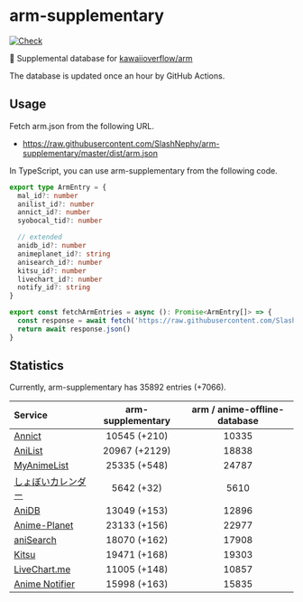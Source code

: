 # arm-supplementary

[![Check](https://github.com/SlashNephy/arm-supplementary/actions/workflows/check-node.yml/badge.svg)](https://github.com/SlashNephy/arm-supplementary/actions/workflows/check-node.yml)

💊 Supplemental database for [kawaiioverflow/arm](https://github.com/kawaiioverflow/arm)

The database is updated once an hour by GitHub Actions.

## Usage

Fetch arm.json from the following URL.

- https://raw.githubusercontent.com/SlashNephy/arm-supplementary/master/dist/arm.json

In TypeScript, you can use arm-supplementary from the following code.

```TypeScript
export type ArmEntry = {
  mal_id?: number
  anilist_id?: number
  annict_id?: number
  syobocal_tid?: number

  // extended
  anidb_id?: number
  animeplanet_id?: string
  anisearch_id?: number
  kitsu_id?: number
  livechart_id?: number
  notify_id?: string
}

export const fetchArmEntries = async (): Promise<ArmEntry[]> => {
  const response = await fetch('https://raw.githubusercontent.com/SlashNephy/arm-supplementary/master/dist/arm.json')
  return await response.json()
}
```

## Statistics

Currently, arm-supplementary has 35892 entries (+7066).

| Service                                     | arm-supplementary | arm / anime-offline-database |
| :------------------------------------------ | :---------------: | :--------------------------: |
| [Annict](https://annict.com)                |   10545 (+210)    |            10335             |
| [AniList](https://anilist.co)               |   20967 (+2129)   |            18838             |
| [MyAnimeList](https://myanimelist.net)      |   25335 (+548)    |            24787             |
| [しょぼいカレンダー](https://cal.syoboi.jp) |    5642 (+32)     |             5610             |
| [AniDB](https://anidb.net)                  |   13049 (+153)    |            12896             |
| [Anime-Planet](https://anime-planet.com)    |   23133 (+156)    |            22977             |
| [aniSearch](https://anisearch.com)          |   18070 (+162)    |            17908             |
| [Kitsu](https://kitsu.io)                   |   19471 (+168)    |            19303             |
| [LiveChart.me](https://livechart.me)        |   11005 (+148)    |            10857             |
| [Anime Notifier](https://notify.moe)        |   15998 (+163)    |            15835             |
